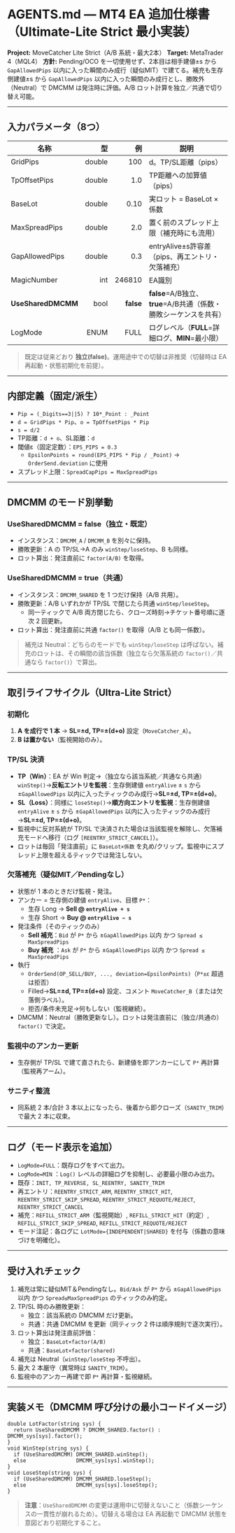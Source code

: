 # AGENTS.md — MT4 EA 追加仕様書（Ultimate-Lite Strict 最小実装）

**Project:** MoveCatcher Lite Strict（A/B 系統・最大2本）
**Target:** MetaTrader 4（MQL4）
**方針:** Pending/OCO を一切使用せず、2本目は相手建値±s から `GapAllowedPips` 以内に入った瞬間のみ成行（疑似MIT）で建てる。補充も生存側建値±s から `GapAllowedPips` 以内に入った瞬間のみ成行とし、勝敗外（Neutral）で DMCMM は発注時に評価。A/B ロット計算を独立／共通で切り替え可能。

---

## 入力パラメータ（8つ）

| 名称 | 型 | 例 | 説明 |
| --- | ---: | ---: | --- |
| GridPips | double | 100 | d。TP/SL距離（pips） |
| TpOffsetPips | double | 1.0 | TP距離への加算値（pips） |
| BaseLot | double | 0.10 | 実ロット = BaseLot × 係数 |
| MaxSpreadPips | double | 2.0 | 置く前のスプレッド上限（補充時にも流用） |
| GapAllowedPips | double | 0.3 | entryAlive±s許容差（pips、再エントリ・欠落補充） |
| MagicNumber | int | 246810 | EA識別 |
| **UseSharedDMCMM** | bool | **false** | **false**=A/B独立、**true**=A/B共通（係数・勝敗シーケンスを共有） |
| LogMode | ENUM | FULL | ログレベル（**FULL**=詳細ログ、**MIN**=最小限） |

> 既定は従来どおり **独立(false)**。運用途中での切替は非推奨（切替時は EA 再起動・状態初期化を前提）。

---

## 内部定義（固定/派生）

* `Pip = (_Digits==3||5) ? 10*_Point : _Point`
* `d = GridPips * Pip`、`o = TpOffsetPips * Pip`
* `s = d/2`
* TP距離：`d + o`、SL距離：`d`
* 閾値ε（固定定数）：`EPS_PIPS = 0.3`
  * `EpsilonPoints = round(EPS_PIPS * Pip / _Point)` → `OrderSend.deviation` に使用
* スプレッド上限：`SpreadCapPips = MaxSpreadPips`

---

## DMCMM のモード別挙動

### UseSharedDMCMM = false（独立・既定）

* インスタンス：`DMCMM_A` / `DMCMM_B` を別々に保持。
* 勝敗更新：A の TP/SL→A のみ `winStep/loseStep`、B も同様。
* ロット算出：発注直前に `factor(A/B)` を取得。

### UseSharedDMCMM = true（共通）

* インスタンス：`DMCMM_SHARED` を 1 つだけ保持（A/B 共用）。
* 勝敗更新：A/B いずれかが TP/SL で閉じたら共通 `winStep/loseStep`。
  * 同一ティックで A/B 両方閉じたら、クローズ時刻→チケット番号順に逐次 2 回更新。
* ロット算出：発注直前に共通 `factor()` を取得（A/B とも同一係数）。

> 補充は Neutral：どちらのモードでも `winStep/loseStep` は呼ばない。補充のロットは、その瞬間の該当係数（独立なら欠落系統の `factor()`／共通なら `factor()`）で算出。

---

## 取引ライフサイクル（Ultra-Lite Strict）

### 初期化

1. **A を成行で 1 本** → **SL=±d, TP=±(d+o)** 設定（`MoveCatcher_A`）。
2. **B は置かない**（監視開始のみ）。

### TP/SL 決済

* **TP（Win）**：EA が Win 判定→（独立なら該当系統／共通なら共通）`winStep()`→**反転エントリを監視**：生存側建値 `entryAlive` ± `s` から ±`GapAllowedPips` 以内に入ったティックのみ成行→**SL=±d, TP=±(d+o)**。
* **SL（Loss）**：同様に `loseStep()`→**順方向エントリを監視**：生存側建値 `entryAlive` ± `s` から ±`GapAllowedPips` 以内に入ったティックのみ成行→**SL=±d, TP=±(d+o)**。
* 監視中に反対系統が TP/SL で決済された場合は当該監視を解除し、欠落補充モードへ移行（ログ `[REENTRY_STRICT_CANCEL]`）。
* ロットは毎回「発注直前」に `BaseLot×係数` を丸め/クリップ。監視中にスプレッド上限を超えるティックでは発注しない。

### 欠落補充（疑似MIT／Pendingなし）

* 状態が 1 本のときだけ監視・発注。
* アンカー = 生存側の建値 `entryAlive`、目標 `P*`：
  * 生存 Long → **Sell @ `entryAlive + s`**
  * 生存 Short → **Buy  @ `entryAlive − s`**
* 発注条件（そのティックのみ）
  * **Sell 補充**：`Bid` が `P*` から ±`GapAllowedPips` 以内 かつ `Spread ≤ MaxSpreadPips`
  * **Buy 補充** ：`Ask` が `P*` から ±`GapAllowedPips` 以内 かつ `Spread ≤ MaxSpreadPips`
* 執行
  * `OrderSend(OP_SELL/BUY, ..., deviation=EpsilonPoints)`（`P*±ε` 超過は拒否）
  * Filled→**SL=±d, TP=±(d+o)** 設定、コメント `MoveCatcher_B`（または欠落側ラベル）。
  * 拒否/条件未充足→何もしない（監視継続）。
* DMCMM：Neutral（勝敗更新なし）。ロットは発注直前に（独立/共通の）`factor()` で決定。

### 監視中のアンカー更新

* 生存側が TP/SL で建て直されたら、新建値を即アンカーにして `P*` 再計算（監視再アーム）。

### サニティ整流

* 同系統 2 本/合計 3 本以上になったら、後着から即クローズ（`SANITY_TRIM`）で最大 2 本に収束。

---

## ログ（モード表示を追加）

* `LogMode=FULL`：既存ログをすべて出力。
* `LogMode=MIN` ：`Log()` レベルの詳細ログを抑制し、必要最小限のみ出力。
* 既存：`INIT, TP_REVERSE, SL_REENTRY, SANITY_TRIM`
* 再エントリ：`REENTRY_STRICT_ARM`, `REENTRY_STRICT_HIT`, `REENTRY_STRICT_SKIP_SPREAD`, `REENTRY_STRICT_REQUOTE/REJECT`, `REENTRY_STRICT_CANCEL`
* 補充：`REFILL_STRICT_ARM`（監視開始）, `REFILL_STRICT_HIT`（約定）, `REFILL_STRICT_SKIP_SPREAD`, `REFILL_STRICT_REQUOTE/REJECT`
* モード注記：各ログに `LotMode={INDEPENDENT|SHARED}` を付与（係数の意味づけを明確化）。

---

## 受け入れチェック

1. 補充は常に疑似MIT＆Pendingなし。`Bid/Ask` が `P*` から ±`GapAllowedPips` 以内 かつ `Spread≤MaxSpreadPips` のティックのみ約定。
2. TP/SL 時のみ勝敗更新：
   * 独立：該当系統の DMCMM だけ更新。
   * 共通：共通 DMCMM を更新（同ティック 2 件は順序規則で逐次実行）。
3. ロット算出は発注直前評価：
   * 独立：`BaseLot×factor(A/B)`
   * 共通：`BaseLot×factor(shared)`
4. 補充は Neutral（`winStep/loseStep` 不呼出）。
5. 最大 2 本厳守（異常時は `SANITY_TRIM`）。
6. 監視中のアンカー再建で即 `P*` 再計算・監視継続。

---

## 実装メモ（DMCMM 呼び分けの最小コードイメージ）

```text
double LotFactor(string sys) {
  return UseSharedDMCMM ? DMCMM_SHARED.factor() : DMCMM_sys[sys].factor();
}
void WinStep(string sys) {
  if (UseSharedDMCMM) DMCMM_SHARED.winStep();
  else                DMCMM_sys[sys].winStep();
}
void LoseStep(string sys) {
  if (UseSharedDMCMM) DMCMM_SHARED.loseStep();
  else                DMCMM_sys[sys].loseStep();
}
```

> **注意**：`UseSharedDMCMM` の変更は運用中に切替えないこと（係数シーケンスの一貫性が崩れるため）。切替える場合は EA 再起動で DMCMM 状態を意図どおり初期化すること。

